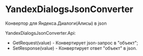 # YandexDialogsJsonConverter
Конвертор для Яндекса.Диалоги(Алисы) в json

YandexDialogsJsonConverter.Api:
- GetRequest(value)  - Конвертирует json-запрос в "объект";
- SetResponse(value)  - Конвертирует ответ "объект" в json.
